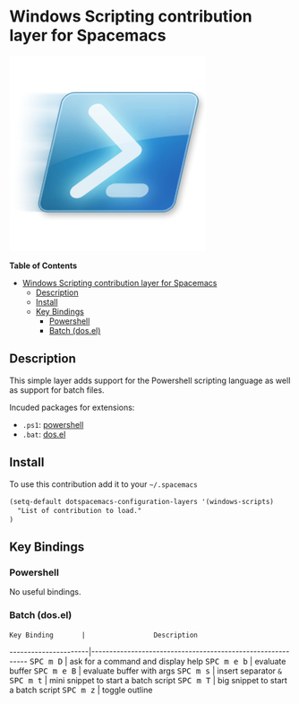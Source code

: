 # Windows Scripting contribution layer for Spacemacs

![logo](img/ps.png)

<!-- markdown-toc start - Don't edit this section. Run M-x markdown-toc/generate-toc again -->
**Table of Contents**

- [Windows Scripting contribution layer for Spacemacs](#windows-scripting-contribution-layer-for-spacemacs)
    - [Description](#description)
    - [Install](#install)
    - [Key Bindings](#key-bindings)
        - [Powershell](#powershell)
        - [Batch (dos.el)](#batch-dosel)

<!-- markdown-toc end -->

## Description

This simple layer adds support for the Powershell scripting language as well
as support for batch files.

Incuded packages for extensions:
- `.ps1`: [powershell][]
- `.bat`: [dos.el][]

## Install

To use this contribution add it to your `~/.spacemacs`

```elisp
(setq-default dotspacemacs-configuration-layers '(windows-scripts)
  "List of contribution to load."
)
```

## Key Bindings

### Powershell

No useful bindings.

### Batch (dos.el)

    Key Binding       |                 Description
----------------------|------------------------------------------------------------
<kbd>SPC m D</kbd>    | ask for a command and display help
<kbd>SPC m e b</kbd>  | evaluate buffer
<kbd>SPC m e B</kbd>  | evaluate buffer with args
<kbd>SPC m s</kbd>    | insert separator ` & `
<kbd>SPC m t</kbd>    | mini snippet to start a batch script
<kbd>SPC m T</kbd>    | big snippet to start a batch script
<kbd>SPC m z</kbd>    | toggle outline

[powershell]: https://github.com/jschaf/powershell.el
[dos.el]: http://www.emacswiki.org/emacs/dos.el
